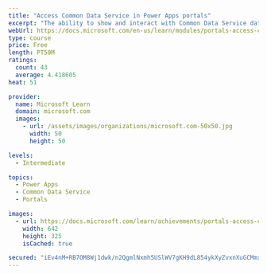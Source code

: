 ```yaml
---
title: "Access Common Data Service in Power Apps portals"
excerpt: "The ability to show and interact with Common Data Service data on a website is a core benefit of implementing a Microsoft Power Apps portal. This module focuses on the several techniques and methods to display and interact with Common Data Service data in Power Apps portals."
webUrl: https://docs.microsoft.com/en-us/learn/modules/portals-access-common-data-service/
type: course
price: Free
length: PT50M
ratings:
  count: 43
  average: 4.418605
heat: 51

provider:
  name: Microsoft Learn
  domain: microsoft.com
  images:
    - url: /assets/images/organizations/microsoft.com-50x50.jpg
      width: 50
      height: 50

levels:
  - Intermediate

topics:
  - Power Apps
  - Common Data Service
  - Portals

images:
  - url: https://docs.microsoft.com/learn/achievements/portals-access-common-data-service-social.png
    width: 642
    height: 325
    isCached: true

secured: "iEv4nM+RB7OM8Wj1dwk/n2QgmlNxmh5USlWV7gKH9dL854ykXyZvxnXuGCMmx6fx2w7IK8Y+6cUJal6ZSFe7xPG47Rpd5DOkePqDRtMGhZtl46iYuqlnY767gpOGtsZKeU/taTjNz+x/plOY6MIh3CRSwKaAimsZ5VZvEM+xB6V4wmH4XXHhSGCIWTy5PNw5SKTdpYb7WnogGKmvwDcQd9o9t3tJSJ+tRYDAKb5vKrey2Ok9dXdwpXTSx1C7ZtE1I6mPHlN3As9wzb/AR+Q/Pru8En01kTKK8nB9jEukWoibm1YrGHFuOm/slXtVrAzpmGmP/jh5VWtp0uWwRkIU/VPOQ7WPZRj2ND4Y11cvYimaK6cRthN/KOVEjBfMqAR1Xjr1nWvENyDxreg7mghcHg==;rvqeoyiuqq3orvBjoxQ12w=="
---
```



